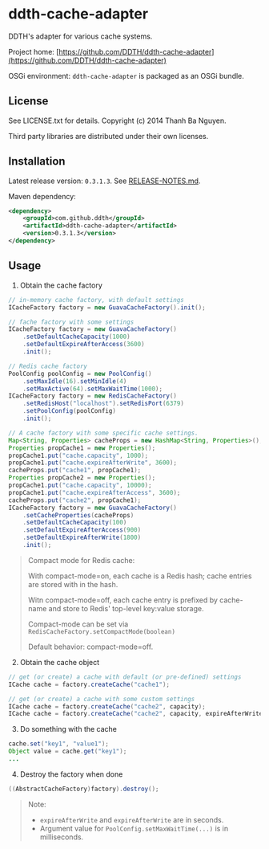 ddth-cache-adapter
==================

DDTH's adapter for various cache systems.

Project home:
[https://github.com/DDTH/ddth-cache-adapter](https://github.com/DDTH/ddth-cache-adapter)

OSGi environment: `ddth-cache-adapter` is packaged as an OSGi bundle.


## License ##

See LICENSE.txt for details. Copyright (c) 2014 Thanh Ba Nguyen.

Third party libraries are distributed under their own licenses.


## Installation #

Latest release version: `0.3.1.3`. See [RELEASE-NOTES.md](RELEASE-NOTES.md).

Maven dependency:

```xml
<dependency>
	<groupId>com.github.ddth</groupId>
	<artifactId>ddth-cache-adapter</artifactId>
	<version>0.3.1.3</version>
</dependency>
```


## Usage ##

1. Obtain the cache factory

```java
// in-memory cache factory, with default settings
ICacheFactory factory = new GuavaCacheFactory().init();

// fache factory with some settings
ICacheFactory factory = new GuavaCacheFactory()
    .setDefaultCacheCapacity(1000)
    .setDefaultExpireAfterAccess(3600)
    .init();

// Redis cache factory
PoolConfig poolConfig = new PoolConfig()
    .setMaxIdle(16).setMinIdle(4)
    .setMaxActive(64).setMaxWaitTime(1000);
ICacheFactory factory = new RedisCacheFactory()
    .setRedisHost("localhost").setRedisPort(6379)
    .setPoolConfig(poolConfig)
    .init();

// A cache factory with some specific cache settings.
Map<String, Properties> cacheProps = new HashMap<String, Properties>();
Properties propCache1 = new Properties();
propCache1.put("cache.capacity", 1000);
propCache1.put("cache.expireAfterWrite", 3600);
cacheProps.put("cache1", propCache1);
Properties propCache2 = new Properties();
propCache1.put("cache.capacity", 10000);
propCache1.put("cache.expireAfterAccess", 3600);
cacheProps.put("cache2", propCache1);
ICacheFactory factory = new GuavaCacheFactory()
    .setCacheProperties(cacheProps)
    .setDefaultCacheCapacity(100)
    .setDefaultExpireAfterAccess(900)
    .setDefaultExpireAfterWrite(1800)
    .init();
```

> Compact mode for Redis cache:
> 
> With compact-mode=on, each cache is a Redis hash; cache entries are stored with in the hash.
> 
> Witn compact-mode=off, each cache entry is prefixed by cache-name and store to Redis' top-level key:value storage.
>
>
> Compact-mode can be set via `RedisCacheFactory.setCompactMode(boolean)`
>
> Default behavior: compact-mode=off.


2. Obtain the cache object

```java
// get (or create) a cache with default (or pre-defined) settings
ICache cache = factory.createCache("cache1");

// get (or create) a cache with some custom settings
ICache cache = factory.createCache("cache2", capacity);
ICache cache = factory.createCache("cache2", capacity, expireAfterWrite, expireAfterAccess, cacheLoader);
```

3. Do something with the cache

```java
cache.set("key1", "value1");
Object value = cache.get("key1");
...
```

4. Destroy the factory when done

```java
((AbstractCacheFactory)factory).destroy();
```

> Note:
> 
> - `expireAfterWrite` and `expireAfterWrite` are in seconds.
> - Argument value for `PoolConfig.setMaxWaitTime(...)` is in milliseconds.
